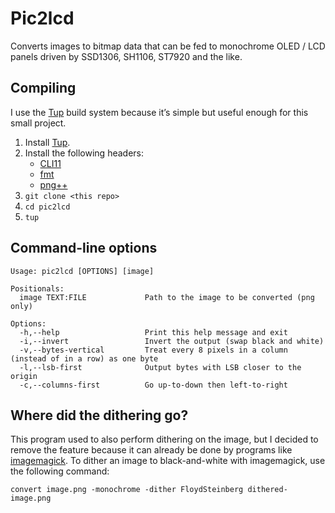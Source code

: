 # Pic2lcd

Converts images to bitmap data that can be fed to monochrome OLED / LCD panels driven by SSD1306, SH1106, ST7920 and the like. 

## Compiling

I use the [Tup](https://github.com/gittup/tup) build system because it’s simple but useful enough for this small project.

1. Install [Tup](https://github.com/gittup/tup).
2. Install the following headers:
    - [CLI11](https://github.com/CLIUtils/CLI11)
    - [fmt](https://github.com/fmtlib/fmt)
    - [png++](https://www.nongnu.org/pngpp/)
3. `git clone <this repo>`
4. `cd pic2lcd`
5. `tup`

## Command-line options

```
Usage: pic2lcd [OPTIONS] [image]

Positionals:
  image TEXT:FILE             Path to the image to be converted (png only)

Options:
  -h,--help                   Print this help message and exit
  -i,--invert                 Invert the output (swap black and white)
  -v,--bytes-vertical         Treat every 8 pixels in a column (instead of in a row) as one byte
  -l,--lsb-first              Output bytes with LSB closer to the origin
  -c,--columns-first          Go up-to-down then left-to-right
```

## Where did the dithering go?

This program used to also perform dithering on the image, but I decided to remove the feature because it can already be done by programs like [imagemagick](https://imagemagick.org/index.php). To dither an image to black-and-white with imagemagick, use the following command:

`convert image.png -monochrome -dither FloydSteinberg dithered-image.png`
